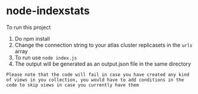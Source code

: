 # node-indexstats

To run this project 
1. Do npm install 
2. Change the connection string to your atlas cluster replicasets in the `urls` array  
3. To run use `node index.js`
4. The output will be generated as an output.json file in the same directory 

`Please note that the code will fail in case you have created any kind of views in you collection, you would have to add conditions in the code to skip views in case you currently have them` 
